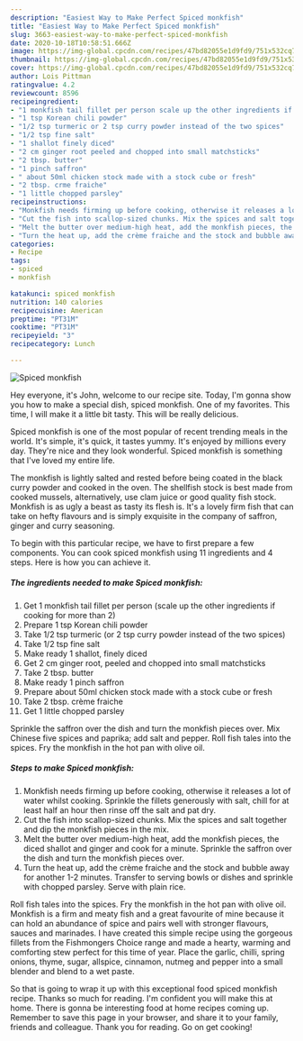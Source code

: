 ```yaml
---
description: "Easiest Way to Make Perfect Spiced monkfish"
title: "Easiest Way to Make Perfect Spiced monkfish"
slug: 3663-easiest-way-to-make-perfect-spiced-monkfish
date: 2020-10-18T10:58:51.666Z
image: https://img-global.cpcdn.com/recipes/47bd82055e1d9fd9/751x532cq70/spiced-monkfish-recipe-main-photo.jpg
thumbnail: https://img-global.cpcdn.com/recipes/47bd82055e1d9fd9/751x532cq70/spiced-monkfish-recipe-main-photo.jpg
cover: https://img-global.cpcdn.com/recipes/47bd82055e1d9fd9/751x532cq70/spiced-monkfish-recipe-main-photo.jpg
author: Lois Pittman
ratingvalue: 4.2
reviewcount: 8596
recipeingredient:
- "1 monkfish tail fillet per person scale up the other ingredients if cooking for more than 2"
- "1 tsp Korean chili powder"
- "1/2 tsp turmeric or 2 tsp curry powder instead of the two spices"
- "1/2 tsp fine salt"
- "1 shallot finely diced"
- "2 cm ginger root peeled and chopped into small matchsticks"
- "2 tbsp. butter"
- "1 pinch saffron"
- " about 50ml chicken stock made with a stock cube or fresh"
- "2 tbsp. crme fraiche"
- "1 little chopped parsley"
recipeinstructions:
- "Monkfish needs firming up before cooking, otherwise it releases a lot of water whilst cooking. Sprinkle the fillets generously with salt, chill for at least half an hour then rinse off the salt and pat dry."
- "Cut the fish into scallop-sized chunks. Mix the spices and salt together and dip the monkfish pieces in the mix."
- "Melt the butter over medium-high heat, add the monkfish pieces, the diced shallot and ginger and cook for a minute. Sprinkle the saffron over the dish and turn the monkfish pieces over."
- "Turn the heat up, add the crème fraiche and the stock and bubble away for another 1-2 minutes. Transfer to serving bowls or dishes and sprinkle with chopped parsley. Serve with plain rice."
categories:
- Recipe
tags:
- spiced
- monkfish

katakunci: spiced monkfish 
nutrition: 140 calories
recipecuisine: American
preptime: "PT31M"
cooktime: "PT31M"
recipeyield: "3"
recipecategory: Lunch

---
```



![Spiced monkfish](https://img-global.cpcdn.com/recipes/47bd82055e1d9fd9/751x532cq70/spiced-monkfish-recipe-main-photo.jpg)

Hey everyone, it's John, welcome to our recipe site. Today, I'm gonna show you how to make a special dish, spiced monkfish. One of my favorites. This time, I will make it a little bit tasty. This will be really delicious.

Spiced monkfish is one of the most popular of recent trending meals in the world. It's simple, it's quick, it tastes yummy. It's enjoyed by millions every day. They're nice and they look wonderful. Spiced monkfish is something that I've loved my entire life.

The monkfish is lightly salted and rested before being coated in the black curry powder and cooked in the oven. The shellfish stock is best made from cooked mussels, alternatively, use clam juice or good quality fish stock. Monkfish is as ugly a beast as tasty its flesh is. It&#39;s a lovely firm fish that can take on hefty flavours and is simply exquisite in the company of saffron, ginger and curry seasoning.


To begin with this particular recipe, we have to first prepare a few components. You can cook spiced monkfish using 11 ingredients and 4 steps. Here is how you can achieve it.

<!--inarticleads1-->

##### The ingredients needed to make Spiced monkfish:

1. Get 1 monkfish tail fillet per person (scale up the other ingredients if cooking for more than 2)
1. Prepare 1 tsp Korean chili powder
1. Take 1/2 tsp turmeric (or 2 tsp curry powder instead of the two spices)
1. Take 1/2 tsp fine salt
1. Make ready 1 shallot, finely diced
1. Get 2 cm ginger root, peeled and chopped into small matchsticks
1. Take 2 tbsp. butter
1. Make ready 1 pinch saffron
1. Prepare  about 50ml chicken stock made with a stock cube or fresh
1. Take 2 tbsp. crème fraiche
1. Get 1 little chopped parsley


Sprinkle the saffron over the dish and turn the monkfish pieces over. Mix Chinese five spices and paprika; add salt and pepper. Roll fish tales into the spices. Fry the monkfish in the hot pan with olive oil. 

<!--inarticleads2-->

##### Steps to make Spiced monkfish:

1. Monkfish needs firming up before cooking, otherwise it releases a lot of water whilst cooking. Sprinkle the fillets generously with salt, chill for at least half an hour then rinse off the salt and pat dry.
1. Cut the fish into scallop-sized chunks. Mix the spices and salt together and dip the monkfish pieces in the mix.
1. Melt the butter over medium-high heat, add the monkfish pieces, the diced shallot and ginger and cook for a minute. Sprinkle the saffron over the dish and turn the monkfish pieces over.
1. Turn the heat up, add the crème fraiche and the stock and bubble away for another 1-2 minutes. Transfer to serving bowls or dishes and sprinkle with chopped parsley. Serve with plain rice.


Roll fish tales into the spices. Fry the monkfish in the hot pan with olive oil. Monkfish is a firm and meaty fish and a great favourite of mine because it can hold an abundance of spice and pairs well with stronger flavours, sauces and marinades. I have created this simple recipe using the gorgeous fillets from the Fishmongers Choice range and made a hearty, warming and comforting stew perfect for this time of year. Place the garlic, chilli, spring onions, thyme, sugar, allspice, cinnamon, nutmeg and pepper into a small blender and blend to a wet paste. 

So that is going to wrap it up with this exceptional food spiced monkfish recipe. Thanks so much for reading. I'm confident you will make this at home. There is gonna be interesting food at home recipes coming up. Remember to save this page in your browser, and share it to your family, friends and colleague. Thank you for reading. Go on get cooking!
